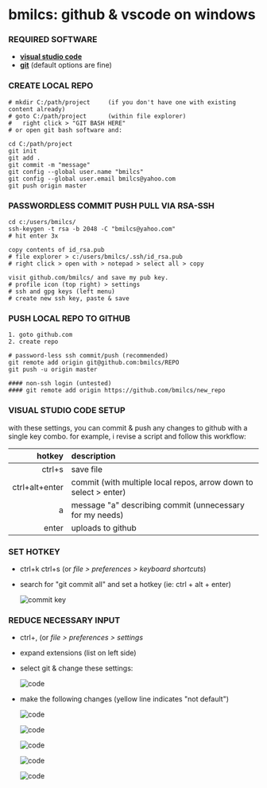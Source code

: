 # bmilcs: github & vscode on windows 

### REQUIRED SOFTWARE
- [**visual studio code**](https://code.visualstudio.com/download)
- [**git**](https://git-scm.com/download/win) (default options are fine)

### CREATE LOCAL REPO
	# mkdir C:/path/project 	(if you don't have one with existing content already)
	# goto C:/path/project 		(within file explorer)
	#	right click > "GIT BASH HERE"
	# or open git bash software and:

	cd C:/path/project
	git init
	git add .
	git commit -m "message"
	git config --global user.name "bmilcs"
	git config --global user.email bmilcs@yahoo.com
	git push origin master

### PASSWORDLESS COMMIT PUSH PULL VIA RSA-SSH
	cd c:/users/bmilcs/
	ssh-keygen -t rsa -b 2048 -C "bmilcs@yahoo.com"
	# hit enter 3x

	copy contents of id_rsa.pub
	# file explorer > c:/users/bmilcs/.ssh/id_rsa.pub
	# right click > open with > notepad > select all > copy 
	
	visit github.com/bmilcs/ and save my pub key.
	# profile icon (top right) > settings
	# ssh and gpg keys (left menu) 
	# create new ssh key, paste & save

### PUSH LOCAL REPO TO GITHUB
 	1. goto github.com
	2. create repo 

	# password-less ssh commit/push (recommended)
	git remote add origin git@github.com:bmilcs/REPO
	git push -u origin master
	
	#### non-ssh login (untested)
	#### git remote add origin https://github.com/bmilcs/new_repo

### VISUAL STUDIO CODE SETUP
with these settings, you can commit & push any changes to github with a single key combo. for example, i revise a script and follow this workflow:

hotkey | description
---:|:---
ctrl+s| save file
ctrl+alt+enter|commit (with multiple local repos, arrow down to select > enter)
a | message "a" describing commit (unnecessary for my needs)
enter|uploads to github



### **SET HOTKEY**

- ctrl+k ctrl+s (or *file > preferences > keyboard shortcuts*)
- search for "git commit all" and set a hotkey (ie: ctrl + alt + enter)

	![commit key](https://i.imgur.com/yAzBook.png)

### **REDUCE NECESSARY INPUT**

- ctrl+, (or *file > preferences > settings*
- expand extensions (list on left side)
- select git & change these settings:

	![code](https://i.imgur.com/jdIwpuI.png)

- make the following changes (yellow line indicates "not default")

	![code](https://i.imgur.com/igUyuyW.png)

	![code](https://i.imgur.com/4V91Kdb.png)

	![code](https://i.imgur.com/KKGBp0D.png)

	![code](https://i.imgur.com/HGnXt7p.png)

	![code](https://i.imgur.com/pMVEcFg.png)
